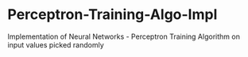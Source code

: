 # Perceptron-Training-Algo-Impl
Implementation of Neural Networks - Perceptron Training Algorithm on input values picked randomly
